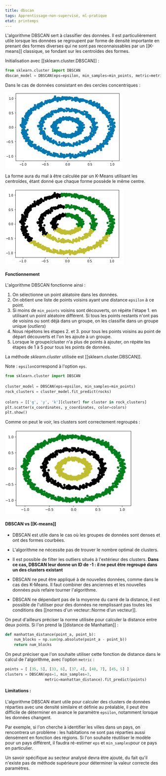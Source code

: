 ```yaml
---
title: dbscan
tags: Apprentissage-non-supervisé, ml-pratique
etat: printemps
---
```


L'algorithme DBSCAN sert à classifier des données. Il est particulièrement utile lorsque les données se regroupent par forme de densité importante en prenant des formes diverses qui ne sont pas reconnaissables par un [[K-means]] classique, se fondant sur les centroïdes des formes.

Initialisation avec [[sklearn.cluster.DBSCAN]] : 
```python
from sklearn.cluster import DBSCAN
dbscan_model = DBSCAN(eps=epsilon, min_samples=min_points, metric=metric_function)
```

Dans le cas de données consistant en des cercles concentriques :


![dbscan-concentrique1.png](/assets/img/dbscan-concentrique1.png#center)


La forme aura du mal à être calculée par un K-Means utilisant les centroïdes, étant donné que chaque forme possède le même centre.


![dbscan-centroides.png](/assets/img/dbscan-centroides.png#center)


#### Fonctionnement

L'algorithme DBSCAN fonctionne ainsi :

1. On sélectionne un point aléatoire dans les données.
2. On obtient une liste de points voisins ayant une distance `epsilon` à ce point.
3. Si moins de `min_points` voisins sont découverts, on répète l'étape 1. en utilisant un point aléatoire différent. Si tous les points restants n'ont pas de voisins ou sont déjà dans un groupe, on les classifie dans un groupe unique (*outliers*)
4. Nous répétons les étapes 2. et 3. pour tous les points voisins au point de départ découverts et l'on les ajoute à un groupe.
5. Lorsque le groupe/cluster n'a plus de points à ajouter, on répète les étapes de 1 à 5 pour tous les points de données.

La méthode *sklearn.cluster* utilisée est [[sklearn.cluster.DBSCAN]].

 Note : `epsilon`correspond à l'option `eps`.
 
```python
from sklearn.cluster import DBSCAN

cluster_model = DBSCAN(eps=epsilon, min_samples=min_points)
rock_clusters = cluster_model.fit_predict(rocks)

colors = [['g', 'y', 'k'][cluster] for cluster in rock_clusters]
plt.scatter(x_coordinates, y_coordinates, color=colors)
plt.show()
```

Comme on peut le voir, les clusters sont correctement regroupés :

![dbscan-clusters.png](/assets/img/dbscan-clusters.png#center)

#### DBSCAN vs [[K-means]]

- DBSCAN est utile dans le cas où les groupes de données sont denses et ont des formes courbées. 

- L'algorithme ne nécessite pas de trouver le nombre optimal de clusters.

- Il est possible de filter les outliers situés à l'extérieur des clusters. **Dans ce cas, DBSCAN leur donne un ID de -1 : il ne peut être regroupé dans un des clusters existant**

- DBSCAN ne peut être appliqué à de nouvelles données, comme dans le cas des K-Means. Il faut combiner des anciennes et les nouvelles données puis refaire tourner l'algorithme.

- DBSCAN ne dépendant pas de la moyenne du carré de la distance, il est possible de l'utiliser pour des données ne remplissant pas toutes les conditions des [[normes d'un vecteur::Norme d'un vecteur]].

On peut d'ailleurs préciser la norme utilisée pour calculer la distance entre deux points. Si l'on prend la [[distance de Manhattan]] :

```python
def manhattan_distance(point_a, point_b):
    num_blocks = np.sum(np.absolute(point_a - point_b))
    return num_blocks
````

On peut préciser que l'on souhaite utiliser cette fonction de distance dans le calcul de l'algorithme, avec l'option `metric` :

```python
points = [ [35, 5], [33, 6], [37, 4], [40, 7], [45, 5] ]
clusters = DBSCAN(eps=1, min_samples=3,
                  metric=manhattan_distance).fit_predict(points)
```

#### Limitations :

L'algorithme DBSCAN étant utile pour calculer des clusters de données réparties avec une densité similaire et définie au préalable, il peut être difficile de déterminer en avance le paramètre `epsilon`, notamment lorsque les données changent.

Par exemple, si l'on cherche à identifier les villes dans un pays, on rencontrera un problème : les habitations ne sont pas réparties aussi densément en fonction des régions. Si l'on souhaite réutiliser le modèle pour un pays différent, il faudra ré-estimer `eps` et `min_samples`pour ce pays en particulier. 

Un savoir spécifique au secteur analysé devra être ajouté, du fait qu'il n'existe pas de méthode supérieure pour déterminer la valeur correcte des paramètres.
